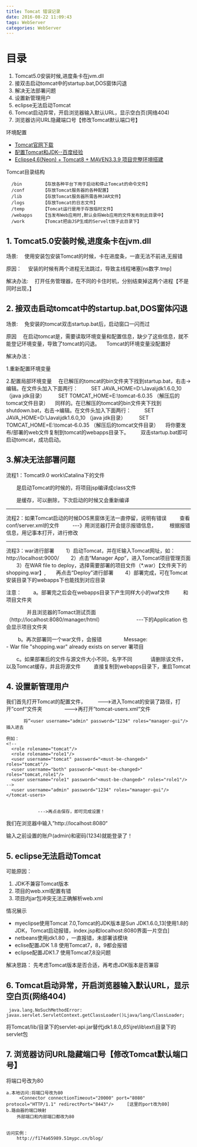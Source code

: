 ```yaml
---
title: Tomcat 错误记录
date: 2016-08-22 11:09:43
tags: WebServer
categories: WebServer
---
```



目录
========================
1. Tomcat5.0安装时候,进度条卡在jvm.dll
2. 接双击启动tomcat中的startup.bat,DOS窗体闪退
3. 解决无法部署问题
4. 设置新管理用户
5. eclipse无法启动Tomcat
6. Tomcat启动异常，开启浏览器输入默认URL，显示空白页(网络404)
7. 浏览器访问URL隐藏端口号【修改Tomcat默认端口号】

环境配置
+ [Tomcat官网下载](http://tomcat.apache.org/)
+ [配置Tomcat和JDK--百度经验](http://jingyan.baidu.com/article/8065f87fcc0f182330249841.html)
+ [Eclipse4.6(Neon) + Tomcat8 + MAVEN3.3.9 项目完整环境搭建](http://www.mamicode.com/info-detail-1557665.html)
  ​

Tomcat目录结构
```
  /bin        【存放各种平台下用于启动和停止Tomcat的命令文件】
  /conf       【存放Tomcat服务器的各种配置】
  /lib        【存放Tomcat服务器所需各种JAR文件】
  /logs       【存放Tomcat的日志文件】
  /temp       【Tomcat运行是用于存放临时文件】
  /webapps    【当发布Web应用时,默认会将Web应用的文件发布到此目录中】
  /work       【Tomcat把由JSP生成的Servelt放于此目录下】
```





## 1. Tomcat5.0安装时候,进度条卡在jvm.dll

场景:
&emsp;使用安装包安装Tomcat的时候，卡在进度条，一直无法不前进,无报错
<br>

原因：
&emsp;安装的时候有两个进程无法跳过，导致主线程堵塞[ns数字.tmp]
<br>

解决办法:
&emsp;打开任务管理器，在不同的卡住时机，分别结束掉这两个进程【不是同时出现，】





## 2. 接双击启动tomcat中的startup.bat,DOS窗体闪退
场景:
&emsp;免安装的tomcat双击startup.bat后，启动窗口一闪而过

原因
&emsp;在启动tomcat是，需要读取环境变量和配置信息，缺少了这些信息，就不能登记环境变量，导致了tomcat的闪退。
&emsp;Tomcat的环境变量没配置好

解决办法：

1.重新配置环境变量

2.配置局部环境变量
　在已解压的tomcat的bin文件夹下找到startup.bat，右击->编辑。在文件头加入下面两行：
　　  SET JAVA_HOME=D:\Java\jdk1.6.0_10   （java jdk目录）
　　  SET TOMCAT_HOME=E:\tomcat-6.0.35   （解压后的tomcat文件目录）
　同样的。在已解压的tomcat的bin文件夹下找到shutdown.bat，右击->编辑。在文件头加入下面两行：
　　  SET JAVA_HOME=D:\Java\jdk1.6.0_10   （java jdk目录）
　　  SET TOMCAT_HOME=E:\tomcat-6.0.35   （解压后的tomcat文件目录）
　将你要发布/部署的web文件复制到tomcat的webapps目录下。
　　双击startup.bat即可启动tomcat，成功启动。





## 3.解决无法部署问题

流程1：Tomcat9.0 work\Catalina下的文件

　　是启动Tomcat的时候的，将项目jsp编译成class文件

　　是缓存，可以删除，下次启动的时候又会重新编译

---

流程2：如果Tomcat启动的时候DOS黑窗体无法一直停留，说明有错误
　　 查看conf/server.xml的文件
　　    ---》用浏览器打开会提示报错信息，
　　         根据报错信息，用记事本打开，进行修改

---


流程3：war进行部署
　　1）启动Tomcat，并在IE输入Tomcat网址，如：http://localhost:9000/
　　2）点击“Manager App”，进入Tomcat项目管理页面
　　3）在WAR file to deploy，选择需要部署的项目文件（*.war）【文件夹下的shopping.war】,　　再点击“Deploy”进行部署
　　4）部署完成，可在Tomcat安装目录下的webapps下也能找到对应目录

注意：
　　a。部署完之后会在webapps目录下产生同样大小的waf文件
　　    和项目文件夹

　　　　并且浏览器的Tomact测试页面（http://localhost:8080/manager/html）
　　　　　　 ---下的Application 也会显示项目文件夹

　　   b。再次部署同一个war文件，会报错
　　　　Message:  
           - War file "shopping.war" already exists on server
                署项目


　　c。如果部署后的文件与源文件大小不同，名字不同
　　　   请删除该文件，以及Tomcat缓存，并且将源文件
　　   直接复制到webapps目录下，重启Tomcat




## 4. 设置新管理用户

我们首先打开Tomcat的配置文件，
　　--->进入Tomcat的安装了路径，打开”conf“文件夹
　　　　--->再打开”tomcat-users.xml“文件
```
　　　　将”<user username="admin" password="1234" roles="manager-gui"/>插入进去

例如：
<!--
  <role rolename="tomcat"/>
  <role rolename="role1"/>
  <user username="tomcat" password="<must-be-changed>" roles="tomcat"/>
  <user username="both" password="<must-be-changed>" roles="tomcat,role1"/>
  <user username="role1" password="<must-be-changed>" roles="role1"/>
-->
  <user username="admin" password="1234" roles="manager-gui"/>
</tomcat-users>


            --->再点击保存，即可完成设置！
```



我们在浏览器中输入”http://localhost:8080“

输入之前设置的账户(admin)和密码(1234)就能登录了！




## 5. eclipse无法启动Tomcat

可能原因：
1. JDK不兼容Tomcat版本
2. 项目的web.xml配置有错
3. 项目内jar包冲突无法正确解析web.xml

情况展示
+ myeclipse使用Tomcat 7.0,Tomcat的JDK版本是Sun JDK1.6.0_13[使用1.8的JDK，Tomcat启动报错，index.jsp和localhost:8080界面一片空白]
+ netbeans使用jdk1.80 ，一直报错，未部署该模块
+ eclise配置JDK 1.8  使用Tomcat7，8，9都会报错
+ eclipse配置JDK1.7 使用Tomcat7,8没问题


解决思路：
	先考虑Tomcat版本是否合适，再考虑JDK版本是否兼容





## 6. Tomcat启动异常，开启浏览器输入默认URL，显示空白页(网络404)
` java.lang.NoSuchMethodError: javax.servlet.ServletContext.getClassLoader()Ljava/lang/ClassLoader;`


将Tomcat/lib/目录下的servlet-api.jar替代jdk1.8.0_65\jre\lib\ext\目录下的servlet包



## 7. 浏览器访问URL隐藏端口号【修改Tomcat默认端口号】

将端口号改为80
```
a.本地访问:将端口号改为80 
	 <Connector connectionTimeout="20000" port="8080" protocol="HTTP/1.1" redirectPort="8443"/>     [这里的port改为80]
b.路由器的端口映射
	外部端口和内部端口都改为80


访问实例：
	http://f174a65989.51mypc.cn/blog/



```